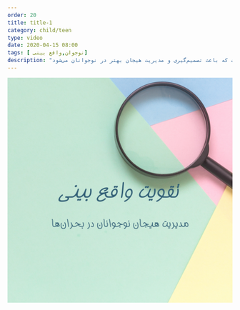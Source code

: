 ```yaml
---
order: 20
title: title-1
category: child/teen
type: video
date: 2020-04-15 08:00
tags: [ نوجوان,واقع بینی]
description: "واقع‌بینی، مهارتی است که باعث تصمیم‌گیری و مدیریت هیجان بهتر در نوجوانان می‌شود"
---
```


[![](../../static/images/realistic-cover.png)](../../static/videos/realistic.mp4)
